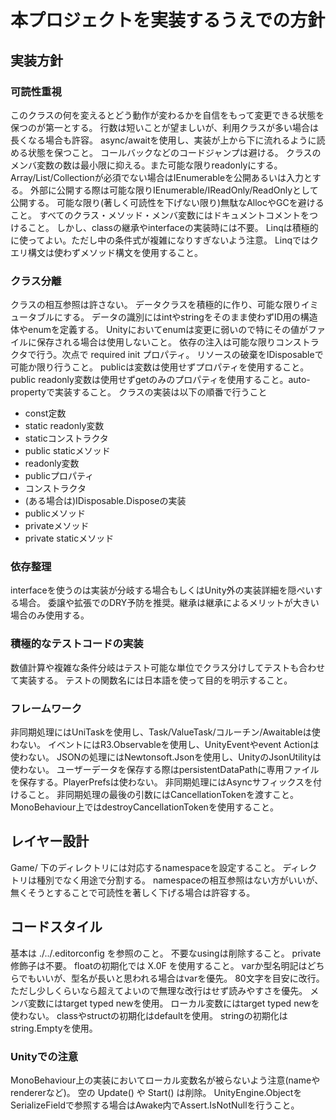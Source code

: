 ﻿# 本プロジェクトを実装するうえでの方針
## 実装方針
### 可読性重視
このクラスの何を変えるとどう動作が変わるかを自信をもって変更できる状態を保つのが第一とする。
行数は短いことが望ましいが、利用クラスが多い場合は長くなる場合も許容。
async/awaitを使用し、実装が上から下に流れるように読める状態を保つこと。
コールバックなどのコードジャンプは避ける。
クラスのメンバ変数の数は最小限に抑える。また可能な限りreadonlyにする。
Array/List/Collectionが必須でない場合はIEnumerableを公開あるいは入力とする。
外部に公開する際は可能な限りIEnumerable/IReadOnly/ReadOnlyとして公開する。
可能な限り(著しく可読性を下げない限り)無駄なAllocやGCを避けること。
すべてのクラス・メソッド・メンバ変数にはドキュメントコメントをつけること。
しかし、classの継承やinterfaceの実装時には不要。
Linqは積極的に使ってよい。ただし中の条件式が複雑になりすぎないよう注意。
Linqではクエリ構文は使わずメソッド構文を使用すること。

### クラス分離
クラスの相互参照は許さない。
データクラスを積極的に作り、可能な限りイミュータブルにする。
データの識別にはintやstringをそのまま使わずID用の構造体やenumを定義する。
Unityにおいてenumは変更に弱いので特にその値がファイルに保存される場合は使用しないこと。
依存の注入は可能な限りコンストラクタで行う。次点で required init プロパティ。
リソースの破棄をIDisposableで可能か限り行うこと。
publicは変数は使用せずプロパティを使用すること。
public readonly変数は使用せずgetのみのプロパティを使用すること。auto-propertyで実装すること。
クラスの実装は以下の順番で行うこと
* const定数
* static readonly変数
* staticコンストラクタ
* public staticメソッド
* readonly変数
* publicプロパティ
* コンストラクタ
* (ある場合は)IDisposable.Disposeの実装
* publicメソッド
* privateメソッド
* private staticメソッド

### 依存整理
interfaceを使うのは実装が分岐する場合もしくはUnity外の実装詳細を隠ぺいする場合。
委譲や拡張でのDRY予防を推奨。継承は継承によるメリットが大きい場合のみ使用する。

### 積極的なテストコードの実装
数値計算や複雑な条件分岐はテスト可能な単位でクラス分けしてテストも合わせて実装する。
テストの関数名には日本語を使って目的を明示すること。

### フレームワーク
非同期処理にはUniTaskを使用し、Task/ValueTask/コルーチン/Awaitableは使わない。
イベントにはR3.Observableを使用し、UnityEventやevent Actionは使わない。
JSONの処理にはNewtonsoft.Jsonを使用し、UnityのJsonUtilityは使わない。
ユーザーデータを保存する際はpersistentDataPathに専用ファイルを保存する。PlayerPrefsは使わない。
非同期処理にはAsyncサフィックスを付けること。
非同期処理の最後の引数にはCancellationTokenを渡すこと。
MonoBehaviour上ではdestroyCancellationTokenを使用すること。

## レイヤー設計
Game/ 下のディレクトリには対応するnamespaceを設定すること。
ディレクトリは種別でなく用途で分割する。
namespaceの相互参照はない方がいいが、無くそうとすることで可読性を著しく下げる場合は許容する。

## コードスタイル
基本は ./../.editorconfig を参照のこと。
不要なusingは削除すること。
private 修飾子は不要。
floatの初期化では X.0F を使用すること。
varか型名明記はどちらでもいいが、型名が長いと思われる場合はvarを優先。
80文字を目安に改行。ただし少しくらいなら超えてよいので無理な改行はせず読みやすさを優先。
メンバ変数にはtarget typed newを使用。
ローカル変数にはtarget typed newを使わない。
classやstructの初期化はdefaultを使用。
stringの初期化はstring.Emptyを使用。

### Unityでの注意
MonoBehaviour上の実装においてローカル変数名が被らないよう注意(nameやrendererなど)。
空の Update() や Start() は削除。
UnityEngine.ObjectをSerializeFieldで参照する場合はAwake内でAssert.IsNotNullを行うこと。
